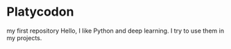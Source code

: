 # Platycodon
my first repository
Hello, I like Python and deep learning. I try to use them in my projects.
